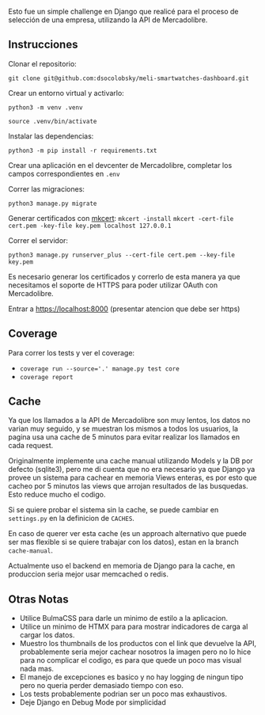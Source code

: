 Esto fue un simple challenge en Django que realicé para el proceso de selección de una empresa, utilizando
la API de Mercadolibre.

## Instrucciones
Clonar el repositorio:

`git clone git@github.com:dsocolobsky/meli-smartwatches-dashboard.git`

Crear un entorno virtual y activarlo:

`python3 -m venv .venv`

`source .venv/bin/activate`

Instalar las dependencias:

`python3 -m pip install -r requirements.txt`

Crear una aplicación en el devcenter de Mercadolibre, completar
los campos correspondientes en `.env`

Correr las migraciones:

`python3 manage.py migrate`

Generar certificados con [mkcert](https://github.com/FiloSottile/mkcert):
`mkcert -install`
`mkcert -cert-file cert.pem -key-file key.pem localhost 127.0.0.1`

Correr el servidor:

`python3 manage.py runserver_plus --cert-file cert.pem --key-file key.pem
`

Es necesario generar los certificados y correrlo de esta manera ya que necesitamos el soporte de HTTPS
para poder utilizar OAuth con Mercadolibre.

Entrar a [https://localhost:8000](https://localhost:8000) (presentar atencion que debe ser https)

## Coverage
Para correr los tests y ver el coverage:
- `coverage run --source='.' manage.py test core`
- `coverage report`

## Cache
Ya que los llamados a la API de Mercadolibre son muy lentos, los datos no varian muy seguido, y se muestran los mismos a todos
los usuarios, la pagina usa una cache de 5 minutos para evitar realizar los llamados en cada request.

Originalmente implemente una cache manual utilizando Models y la DB por defecto (sqlite3), pero me di cuenta que no era
necesario ya que Django ya provee un sistema para cachear en memoria Views enteras, es por esto que cacheo por 5 minutos
las views que arrojan resultados de las busquedas. Esto reduce mucho el codigo.

Si se quiere probar el sistema sin la cache, se puede cambiar en `settings.py` en la definicion de `CACHES`.

En caso de querer ver esta cache (es un approach alternativo que puede ser mas flexible si se quiere trabajar con los datos),
estan en la branch `cache-manual`.

Actualmente uso el backend en memoria de Django para la cache, en produccion seria mejor usar memcached o redis.

## Otras Notas
- Utilice BulmaCSS para darle un minimo de estilo a la aplicacion.
- Utilice un minimo de HTMX para para mostrar indicadores de carga al cargar los datos.
- Muestro los thumbnails de los productos con el link que devuelve la API, probablemente seria mejor cachear
  nosotros la imagen pero no lo hice para no complicar el codigo, es para que quede un poco mas visual nada mas.
- El manejo de excepciones es basico y no hay logging de ningun tipo pero no queria perder demasiado tiempo con eso.
- Los tests probablemente podrian ser un poco mas exhaustivos.
- Deje Django en Debug Mode por simplicidad

